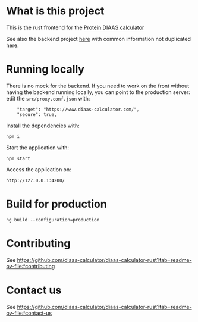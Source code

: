# What is this project

This is the rust frontend for the [Protein DIAAS calculator](https://www.diaas-calculator.com/)

See also the backend project [here](https://github.com/diaas-calculator/diaas-calculator-rust) with common information not duplicated here. 

# Running locally

There is no mock for the backend. If you need to work on the front without having the backend running locally, you can point to the production server: edit the `src/proxy.conf.json` with: 

```
    "target": "https://www.diaas-calculator.com/",
    "secure": true,
```

Install the dependencies with: 

```
npm i
```

Start the application with: 

```
npm start
```

Access the application on: 

```
http://127.0.0.1:4200/
```

# Build for production

```
ng build --configuration=production
```

# Contributing

See https://github.com/diaas-calculator/diaas-calculator-rust?tab=readme-ov-file#contributing

# Contact us

See https://github.com/diaas-calculator/diaas-calculator-rust?tab=readme-ov-file#contact-us



